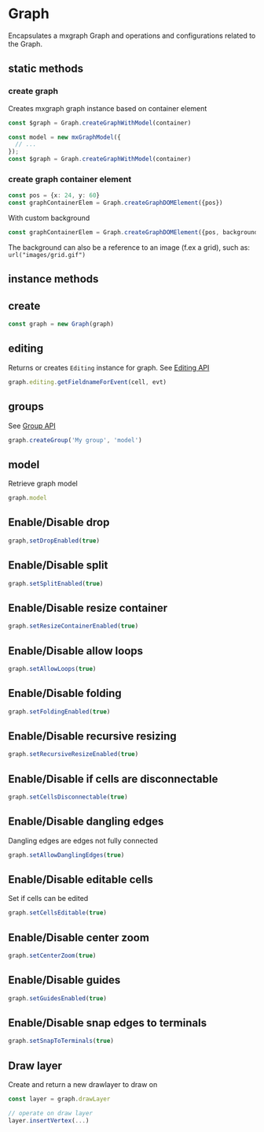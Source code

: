 # Graph

Encapsulates a mxgraph Graph and operations and configurations related to the Graph.

## static methods

### create graph

Creates mxgraph graph instance based on container element

```ts
const $graph = Graph.createGraphWithModel(container)
```

```ts
const model = new mxGraphModel({
  // ...
});
const $graph = Graph.createGraphWithModel(container)
```

### create graph container element

```ts
const pos = {x: 24, y: 60}
const graphContainerElem = Graph.createGraphDOMElement({pos})
```

With custom background

```ts
const graphContainerElem = Graph.createGraphDOMElement({pos, background: 'silver'})
```

The background can also be a reference to an image (f.ex a grid), such as: `url("images/grid.gif")`

## instance methods

## create

```ts
const graph = new Graph(graph)
```

## editing

Returns or creates `Editing` instance for graph.
See [Editing API](./Editing.md)

```ts
graph.editing.getFieldnameForEvent(cell, evt)
```

## groups

See [Group API](./Group.md)

```ts
graph.createGroup('My group', 'model')
```

## model

Retrieve graph model

```ts
graph.model
```

## Enable/Disable drop

```ts
graph,setDropEnabled(true)
```

## Enable/Disable split

```ts
graph.setSplitEnabled(true)
```

## Enable/Disable resize container

```ts
graph.setResizeContainerEnabled(true)
```

## Enable/Disable allow loops

```ts
graph.setAllowLoops(true)
```

## Enable/Disable folding

```ts
graph.setFoldingEnabled(true)
```

## Enable/Disable recursive resizing

```ts
graph.setRecursiveResizeEnabled(true)
```

## Enable/Disable if cells are disconnectable

```ts
graph.setCellsDisconnectable(true)
```

## Enable/Disable dangling edges

Dangling edges are edges not fully connected

```ts
graph.setAllowDanglingEdges(true)
```

## Enable/Disable editable cells

Set if cells can be edited

```ts
graph.setCellsEditable(true)
```

## Enable/Disable center zoom

```ts
graph.setCenterZoom(true)
```

## Enable/Disable guides

```ts
graph.setGuidesEnabled(true)
```

## Enable/Disable snap edges to terminals

```ts
graph.setSnapToTerminals(true)
```

## Draw layer

Create and return a new drawlayer to draw on

```ts
const layer = graph.drawLayer

// operate on draw layer
layer.insertVertex(...)
```
